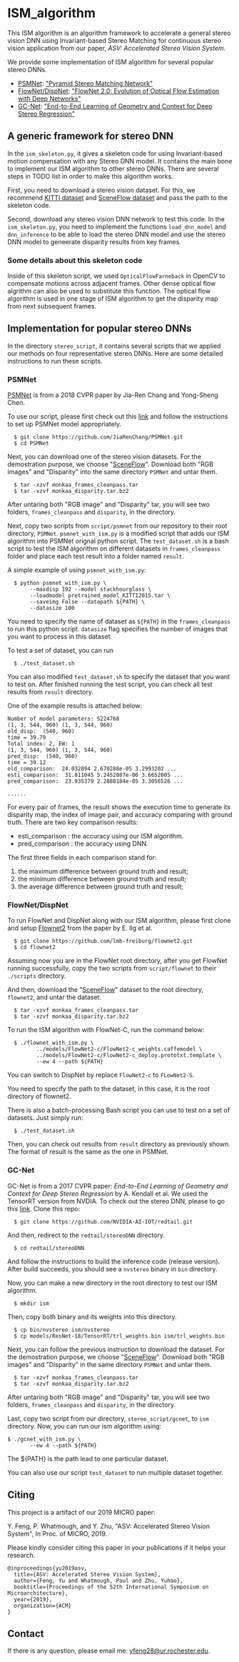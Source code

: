 # ISM_algorithm

This ISM algorithm is an algorithm framework to accelerate a general stereo vision DNN using Invariant-based Stereo Matching for continuous stereo vision application from our paper, *ASV: Accelerated Stereo Vision System*.

We provide some implementation of ISM algorithm for several popular stereo DNNs.

  * [PSMNet](#psmnet): ["Pyramid Stereo Matching Network"](https://arxiv.org/abs/1803.08669)
  * [FlowNet/DispNet](#flownetdispnet): ["FlowNet 2.0: Evolution of Optical Flow Estimation with Deep Networks"](https://arxiv.org/abs/1612.01925)
  * [GC-Net](#gc-net): ["End-to-End Learning of Geometry and Context for Deep Stereo Regression"](https://arxiv.org/abs/1703.04309)

## A generic framework for stereo DNN

In the `ism_skeleton.py`, it gives a skeleton code for using Invariant-based motion compensation with any Stereo DNN model. It contains the main bone to implement our ISM algorithm to other stereo DNNs. There are several steps in TODO list in order to make this algorithm works.

First, you need to download a stereo vision dataset. For this, we recommend [KITTI dataset](http://www.cvlibs.net/datasets/kitti/eval_depth_all.php) and [SceneFlow dataset](https://lmb.informatik.uni-freiburg.de/resources/datasets/SceneFlowDatasets.en.html) and pass the path to the skeleton code.

Second, download any stereo vision DNN network to test this code. In the `ism_skeleton.py`, you need to implement the functions `load_dnn_model` and `dnn_inference` to be able to load the stereo DNN model and use the stereo DNN model to geneerate disparity results from key frames.

### Some details about this skeleton code

Inside of this skeleton script, we used `OpticalFlowFarneback` in OpenCV to compensate motions across adjacent frames. Other dense optical flow algrithm can also be used to substitute this function. The optical flow algorithm is used in one stage of ISM algorithm to get the disparity map from next subsequent frames.

## Implementation for popular stereo DNNs

In the directory `stereo_script`, it contains several scripts that we applied our methods on four representative stereo DNNs. Here are some detailed instructions to run these scripts.

### PSMNet

[PSMNet](https://github.com/JiaRenChang/PSMNet) is from a 2018 CVPR paper by Jia-Ren Chang and Yong-Sheng Chen. 

To use our script, please first check out this [link](https://github.com/JiaRenChang/PSMNet) and follow the instructions to set up PSMNet model appropriately.

```
  $ git clone https://github.com/JiaRenChang/PSMNet.git
  $ cd PSMNet
```

Next, you can download one of the stereo vision datasets. For the demostration purpose, we choose "[SceneFlow](https://lmb.informatik.uni-freiburg.de/resources/datasets/SceneFlowDatasets.en.html)". Download both "RGB images" and "Disparity" into the same directory `PSMNet` and untar them.

```
  $ tar -xzvf monkaa_frames_cleanpass.tar
  $ tar -xzvf monkaa_disparity.tar.bz2
```

After untaring both "RGB image" and "Disparity" tar, you will see two folders, `frames_cleanpass` and `disparity`, in the directory.

Next, copy two scripts from `script/psmnet` from our repository to their root directory, `PSMNet`. `psmnet_with_ism.py` is a modified script that adds our ISM algorithm into PSMNet orignal python script. The `test_dataset.sh` is a bash script to test the ISM algorithm on different datasets in `frames_cleanpass` folder and place each test result into a folder named `result`.

A simple example of using `psmnet_with_ism.py`:
```
  $ python psmnet_with_ism.py \
       --maxdisp 192 --model stackhourglass \
       --loadmodel pretrained_model_KITTI2015.tar \
       --saveimg False --datapath ${PATH} \
       --datasize 100
```

You need to specify the name of dataset as `${PATH}` in the `frames_cleanpass` to run this python script. `datasize` flag specifies the number of images that you want to process in this dataset. 

To test a set of dataset, you can run
```
  $ ./test_dataset.sh
```

You can also modified `test_dataset.sh` to specify the dataset that you want to test on. After finished running the test script, you can check all test results from `result` directory.

One of the example results is attached below: 

```
Number of model parameters: 5224768
(1, 3, 544, 960) (1, 3, 544, 960)
old_disp:  (540, 960)
time = 39.79
Total index: 2, EW: 1
(1, 3, 544, 960) (1, 3, 544, 960)
pred_disp:  (540, 960)
time = 39.12
old_comparison:  24.032894 2.670288e-05 3.2993202 ...
esti_comparison:  31.811045 5.2452087e-06 3.6652005 ...
pred_comparison:  23.935379 2.2888184e-05 3.3056526 ...

......
```

For every pair of frames, the result shows the execution time to generate its disparity map, the index of image pair, and accuracy comparing with ground truth. There are two key comparison results:
 * esti_comparison : the accuracy using our ISM algorithm.
 * pred_comparison : the accuracy using DNN.
 
The first three fields in each comparison stand for:
  1. the maximum difference between ground truth and result;
  2. the minimum difference between ground truth and result;
  3. the average difference between ground truth and result;

### FlowNet/DispNet

To run FlowNet and DispNet along with our ISM algorithm, please first clone and setup [Flownet2](https://github.com/lmb-freiburg/flownet2) from the paper by E. Ilg et al. 

```
  $ git clone https://github.com/lmb-freiburg/flownet2.git
  $ cd flownet2
```

Assuming now you are in the FlowNet root directory, after you get FlowNet running successfully, copy the two scripts from `script/flownet` to their `./scripts` directory.

And then, download the "[SceneFlow](https://lmb.informatik.uni-freiburg.de/resources/datasets/SceneFlowDatasets.en.html)" dataset to the root directory, `flownet2`,  and untar the dataset.

```
  $ tar -xzvf monkaa_frames_cleanpass.tar
  $ tar -xzvf monkaa_disparity.tar.bz2
```

To run the ISM algorithm with FlowNet-C, run the command below:

```
  $ ./flownet_with_ism.py \
         ../models/FlowNet2-c/FlowNet2-c_weights.caffemodel \
         ../models/FlowNet2-c/FlowNet2-c_deploy.prototxt.template \
         --ew 4 --path ${PATH}

```
You can switch to DispNet by replace `FlowNet2-c` to `FLowNet2-S`.

You need to specify the path to the dataset, in this case, it is the root directory of flownet2.

There is also a batch-processing Bash script you can use to test on a set of datasets. Just simply run:
```
  $ ./test_dataset.sh
```
Then, you can check out results from `result` directory as previously shown. The format of result is the same as the one in PSMNet.


### GC-Net

GC-Net is from a 2017 CVPR paper: *End-to-End Learning of Geometry and Context for Deep Stereo Regression* by A. Kendall et al. We used the TensorRT version from NVDIA. To check out the stereo DNN, please to go this [link](https://github.com/NVIDIA-AI-IOT/redtail). Clone this repo:
```
  $ git clone https://github.com/NVIDIA-AI-IOT/redtail.git 
```
And then, redirect to the `redtail/stereoDNN` directory.
```
  $ cd redtail/stereoDNN
```
And follow the instructions to build the inference code (release version). 
After build succeeds, you should see a `nvstereo` binary in `bin` directory.

Now, you can make a new directory in the root directory to test our ISM algorithm.
```
  $ mkdir ism
```

Then, copy both binary and its weights into this directory.
```
  $ cp bin/nvstereo ism/nvstereo
  $ cp models/ResNet-18/TensorRT/trl_weights.bin ism/trl_weights.bin
```

Next, you can follow the previous instruction to download the dataset. 
For the demostration purpose, we choose "[SceneFlow](https://lmb.informatik.uni-freiburg.de/resources/datasets/SceneFlowDatasets.en.html)". Download 
both "RGB images" and "Disparity" in the same directory `PSMNet` and untar them.

```
  $ tar -xzvf monkaa_frames_cleanpass.tar
  $ tar -xzvf monkaa_disparity.tar.bz2
```

After untaring both "RGB image" and "Disparity" tar, you will see two folders,
`frames_cleanpass` and `disparity`, in the directory.

Last, copy two script from our directory, `stereo_script/gcnet`, to `ism` directory.
Now, you can run our ism algorithm using:
```
$ ./gcnet_with_ism.py \
       --ew 4 --path ${PATH}
```
The ${PATH} is the path lead to one particular dataset.

You can also use our script `test_dataset` to run multiple dataset together.

## Citing

This project is a artifact of our 2019 MICRO paper:

Y. Feng,  P. Whatmough, and Y. Zhu, "ASV: Accelerated Stereo Vision System", In Proc. of MICRO, 2019.

Please kindly consider citing this paper in your publications if it helps your research.
```
@inproceedings{yu2019asv,
  title={ASV: Accelerated Stereo Vision System},
  author={Feng, Yu and Whatmough, Paul and Zhu, Yuhao},
  booktitle={Proceedings of the 52th International Symposium on Microarchitecture},
  year={2019},
  organization={ACM}
}
```

## Contact

If there is any question, please email me: yfeng28@ur.rochester.edu.
